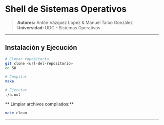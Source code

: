 # Shell de Sistemas Operativos

> **Autores:** Antón Vázquez López & Manuel Taibo González  
> **Universidad:** UDC - Sistemas Operativos

---


## Instalación y Ejecución

```bash
# Clonar repositorio
git clone <url-del-repositorio>
cd SO

# Compilar
make

# Ejecutar
./a.out
```

** Limpiar archivos compilados:**
```bash
make clean
```

---
